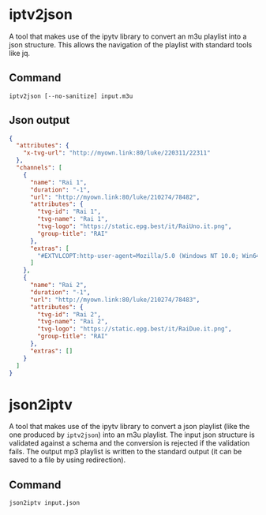 # iptv2json
A tool that makes use of the ipytv library to convert an m3u playlist into a json structure.
This allows the navigation of the playlist with standard tools like jq.

## Command
```shell
iptv2json [--no-sanitize] input.m3u
```

## Json output
```json
{
  "attributes": {
    "x-tvg-url": "http://myown.link:80/luke/220311/22311"
  },
  "channels": [
    {
      "name": "Rai 1",
      "duration": "-1",
      "url": "http://myown.link:80/luke/210274/78482",
      "attributes": {
        "tvg-id": "Rai 1",
        "tvg-name": "Rai 1",
        "tvg-logo": "https://static.epg.best/it/RaiUno.it.png",
        "group-title": "RAI"
      },
      "extras": [
        "#EXTVLCOPT:http-user-agent=Mozilla/5.0 (Windows NT 10.0; Win64; x64; rv:76.0) Gecko/20100101 Firefox/76.0"
      ]
    },
    {
      "name": "Rai 2",
      "duration": "-1",
      "url": "http://myown.link:80/luke/210274/78483",
      "attributes": {
        "tvg-id": "Rai 2",
        "tvg-name": "Rai 2",
        "tvg-logo": "https://static.epg.best/it/RaiDue.it.png",
        "group-title": "RAI"
      },
      "extras": []
    }
  ]
}
```

# json2iptv
A tool that makes use of the ipytv library to convert a json playlist (like the one produced by
`iptv2json`) into an m3u playlist.
The input json structure is validated against a schema and the conversion is rejected if the 
validation fails.
The output mp3 playlist is written to the standard output (it can be saved to a file by using
redirection).

## Command
```shell
json2iptv input.json
```
